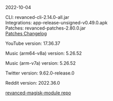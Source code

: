 2022-10-04
  
CLI: revanced-cli-2.14.0-all.jar  
Integrations: app-release-unsigned-v0.49.0.apk  
Patches: revanced-patches-2.80.0.jar  
[Patches Changelog](https://github.com/revanced/revanced-patches/releases/tag/v2.80.0)  

YouTube version: 17.36.37  

Music (arm64-v8a) version: 5.26.52  

Music (arm-v7a) version: 5.26.52  

Twitter version: 9.62.0-release.0  

Reddit version: 2022.36.0  

[revanced-magisk-module repo](https://github.com/j-hc/revanced-magisk-module)
